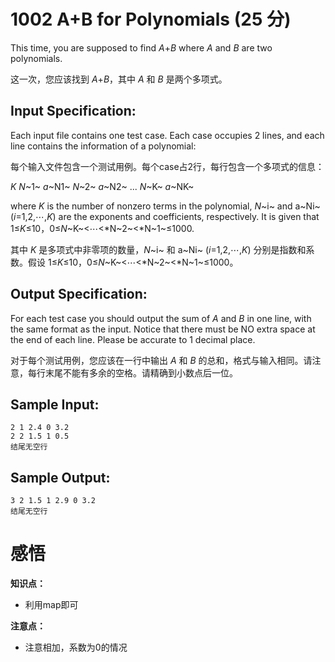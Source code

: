 # 1002 A+B for Polynomials (25 分)

This time, you are supposed to find *A*+*B* where *A* and *B* are two polynomials.

这一次，您应该找到 *A*+*B*，其中 *A* 和 *B* 是两个多项式。

## Input Specification:

Each input file contains one test case. Each case occupies 2 lines, and each line contains the information of a polynomial:

每个输入文件包含一个测试用例。每个case占2行，每行包含一个多项式的信息：

*K* *N*~1~ *a*~N1~ *N*~2~ *a*~N2~ ... *N*~K~ *a*~NK~

where *K* is the number of nonzero terms in the polynomial, *N*~i~ and a~Ni~ (*i*=1,2,⋯,*K*) are the exponents and coefficients, respectively. It is given that 1≤*K*≤10，0≤*N*~K~<⋯<*N~2~<*N~1~≤1000.

其中 *K* 是多项式中非零项的数量，*N*~i~ 和 a~Ni~ (*i*=1,2,⋯,*K*) 分别是指数和系数。假设 1≤*K*≤10，0≤*N*~K~<⋯<*N~2~<*N~1~≤1000。

## Output Specification:

For each test case you should output the sum of *A* and *B* in one line, with the same format as the input. Notice that there must be NO extra space at the end of each line. Please be accurate to 1 decimal place.

对于每个测试用例，您应该在一行中输出 *A* 和 *B* 的总和，格式与输入相同。请注意，每行末尾不能有多余的空格。请精确到小数点后一位。

## Sample Input:

```in
2 1 2.4 0 3.2
2 2 1.5 1 0.5
结尾无空行
```

## Sample Output:

```out
3 2 1.5 1 2.9 0 3.2
结尾无空行
```

# 感悟

**知识点：**

- 利用map即可

**注意点：**

- 注意相加，系数为0的情况